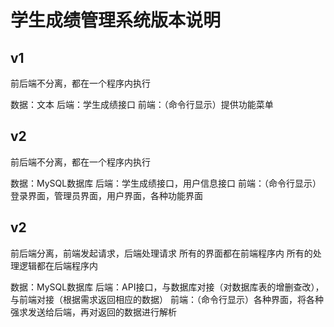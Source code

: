 # 学生成绩管理系统版本说明

## v1

前后端不分离，都在一个程序内执行

数据：文本
后端：学生成绩接口
前端：（命令行显示）提供功能菜单


## v2

前后端不分离，都在一个程序内执行

数据：MySQL数据库
后端：学生成绩接口，用户信息接口
前端：（命令行显示）登录界面，管理员界面，用户界面，各种功能界面

## v2

前后端分离，前端发起请求，后端处理请求
所有的界面都在前端程序内
所有的处理逻辑都在后端程序内

数据：MySQL数据库
后端：API接口，与数据库对接（对数据库表的增删查改），与前端对接（根据需求返回相应的数据）
前端：（命令行显示）各种界面，将各种强求发送给后端，再对返回的数据进行解析
